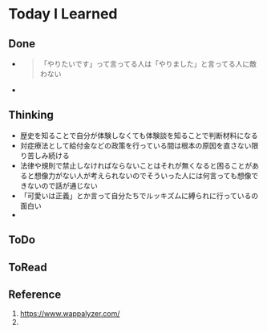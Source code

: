 # Today I Learned

## Done
- >「やりたいです」って言ってる人は「やりました」と言ってる人に敵わない
- 

## Thinking
- 歴史を知ることで自分が体験しなくても体験談を知ることで判断材料になる
- 対症療法として給付金などの政策を行っている間は根本の原因を直さない限り苦しみ続ける
- 法律や規則で禁止しなければならないことはそれが無くなると困ることがあると想像力がない人が考えられないのでそういった人には何言っても想像できないので話が通じない
- 「可愛いは正義」とか言って自分たちでルッキズムに縛られに行っているの面白い
- 

## ToDo

## ToRead

## Reference
1. https://www.wappalyzer.com/
2. 